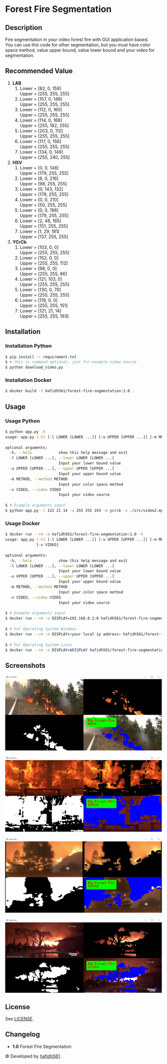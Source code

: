 # Forest Fire Segmentation

## Description

Fire segmentation in your video forest fire with GUI application based. \
You can use this code for other segmentation, but you must have color space method, value upper bound, value lower bound and your video for segmentation.

## Recommended Value

1. **LAB**
    1. Lower = [82, 0, 159] \
       Upper = [255, 255, 255]
    2. Lower = [157, 0, 148] \
       Upper = [255, 255, 255]
    3. Lower = [112, 0, 160] \
       Upper = [255, 255, 255]
    4. Lower = [114, 0, 168] \
       Upper = [255, 182, 255]
    5. Lower = [203, 0, 112] \
       Upper = [255, 255, 255]
    6. Lower = [117, 0, 156] \
       Upper = [255, 255, 255]
    7. Lower = [134, 0, 149] \
       Upper = [255, 240, 255]
2. **HSV**
    1. Lower = [0, 0, 148] \
       Upper = [179, 255, 255]
    2. Lower = [6, 0, 216] \
       Upper = [98, 255, 255]
    3. Lower = [0, 143, 132] \
       Upper = [179, 255, 255]
    4. Lower = [0, 0, 210] \
       Upper = [50, 255, 255]
    5. Lower = [0, 0, 198] \
       Upper = [179, 255, 255]
    6. Lower = [2, 48, 165] \
       Upper = [151, 255, 255]
    7. Lower = [1, 29, 181] \
       Upper = [137, 255, 255]
3. **YCrCb**
    1. Lower = [103, 0, 0] \
       Upper = [255, 255, 255]
    2. Lower = [152, 0, 0] \
       Upper = [255, 255, 112]
    3. Lower = [98, 0, 0] \
       Upper = [255, 255, 86]
    4. Lower = [121, 103, 0] \
       Upper = [255, 255, 255]
    5. Lower = [130, 0, 70] \
       Upper = [255, 255, 255]
    6. Lower = [119, 0, 0] \
       Upper = [255, 255, 151]
    7. Lower = [121, 21, 14] \
       Upper = [255, 255, 193]

## Installation

### Installation Python

```bash
$ pip install -r requirement.txt
$ # this is command optional, just for example video source
$ python download_video.py
```

### Installation Docker

```bash
$ docker build -t hafidh561/forest-fire-segmentation:1.0 .
```

## Usage

### Usage Python

```bash
$ python app.py -h
usage: app.py [-h] [-l LOWER [LOWER ...]] [-u UPPER [UPPER ...]] [-m METHOD] [-v VIDEO]

optional arguments:
  -h, --help            show this help message and exit
  -l LOWER [LOWER ...], --lower LOWER [LOWER ...]
                        Input your lower bound value
  -u UPPER [UPPER ...], --upper UPPER [UPPER ...]
                        Input your upper bound value
  -m METHOD, --method METHOD
                        Input your color space method
  -v VIDEO, --video VIDEO
                        Input your video source

$ # Example arguments input
$ python app.py -l 121 21 14 -u 255 255 193 -m ycrcb -v ./src/video2.mp4
```

### Usage Docker

```bash
$ docker run --rm -e hafidh561/forest-fire-segmentation:1.0 -h
usage: app.py [-h] [-l LOWER [LOWER ...]] [-u UPPER [UPPER ...]] [-m METHOD]
              [-v VIDEO]

optional arguments:
  -h, --help            show this help message and exit
  -l LOWER [LOWER ...], --lower LOWER [LOWER ...]
                        Input your lower bound value
  -u UPPER [UPPER ...], --upper UPPER [UPPER ...]
                        Input your upper bound value
  -m METHOD, --method METHOD
                        Input your color space method
  -v VIDEO, --video VIDEO
                        Input your video source

$ # Example arguments input
$ docker run --rm -e DISPLAY=192.168.0.2:0 hafidh561/forest-fire-segmentation:1.0 -l 121 21 14 -u 255 255 193 -m hsv -v ./src/video2.mp4

$ # For Operating System Windows
$ docker run --rm -e DISPLAY=<your local ip address> hafidh561/forest-fire-segmentation:1.0

$ # For Operating System Linux
$ docker run --rm -e DISPLAY=$DISPLAY hafidh561/forest-fire-segmentation:1.0
```

## Screenshots

![video1.mp4](./screenshots/ss1.png "video1.mp4")

![video2.mp4](./screenshots/ss2.png "video2.mp4")

![video3.mp4](./screenshots/ss3.png "video3.mp4")

![video4.mp4](./screenshots/ss4.png "video4.mp4")

## License

See [LICENSE](./LICENSE).

## Changelog

-   **1.0** Forest Fire Segmentation

© Developed by [hafidh561](https://github.com/hafidh561).
